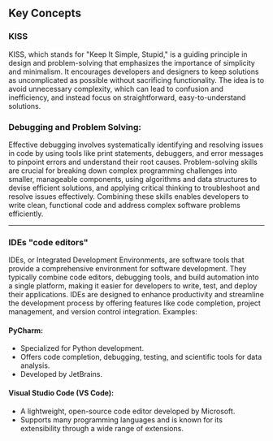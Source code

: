 ## Key Concepts

### KISS
KISS, which stands for "Keep It Simple, Stupid," is a guiding principle in design and problem-solving that emphasizes the importance of simplicity and minimalism. It encourages developers and designers to keep solutions as uncomplicated as possible without sacrificing functionality. The idea is to avoid unnecessary complexity, which can lead to confusion and inefficiency, and instead focus on straightforward, easy-to-understand solutions.

### Debugging and Problem Solving:
Effective debugging involves systematically identifying and resolving issues in code by using tools like print statements, debuggers, and error messages to pinpoint errors and understand their root causes. Problem-solving skills are crucial for breaking down complex programming challenges into smaller, manageable components, using algorithms and data structures to devise efficient solutions, and applying critical thinking to troubleshoot and resolve issues effectively. Combining these skills enables developers to write clean, functional code and address complex software problems efficiently.

---

### IDEs "code editors"
IDEs, or Integrated Development Environments, are software tools that provide a comprehensive environment for software development. They typically combine code editors, debugging tools, and build automation into a single platform, making it easier for developers to write, test, and deploy their applications. IDEs are designed to enhance productivity and streamline the development process by offering features like code completion, project management, and version control integration.
Examples: 
#### PyCharm:
* Specialized for Python development.
* Offers code completion, debugging, testing, and scientific tools for data analysis.
* Developed by JetBrains.

#### Visual Studio Code (VS Code):
* A lightweight, open-source code editor developed by Microsoft.
* Supports many programming languages and is known for its extensibility through a wide range of extensions.
